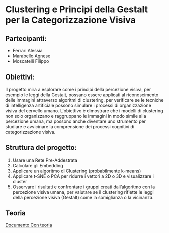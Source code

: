 # Clustering e Principi della Gestalt per la Categorizzazione Visiva

## Partecipanti:
-  Ferrari Alessia
-  Marabello Agnese
-  Moscatelli Filippo

## Obiettivi:
Il progetto mira a esplorare come i principi della percezione visiva, per esempio le leggi della Gestalt, possano essere applicati al riconoscimento delle immagini attraverso algoritmi di clustering, per verificare se le tecniche di intelligenza artificiale possono simulare i processi di organizzazione visiva del cervello umano. L'obiettivo è dimostrare che i modelli di clustering non solo organizzano e raggruppano le immagini in modo simile alla percezione umana, ma possono anche diventare uno strumento per studiare e avvicinare la comprensione dei processi cognitivi di categorizzazione visiva.

## Struttura del progetto:
1. Usare una Rete Pre-Addestrata
2. Calcolare gli Embedding
3. Applicare un algoritmo di Clustering (probabilmente k-means)
4. Applicare t-SNE o PCA per ridurre i vettori a 2D o 3D e visualizzare i cluster
5. Osservare i risultati e confrontare i gruppi creati dall’algoritmo con la percezione visiva umana, per valutare se il clustering riflette le leggi della percezione visiva (Gestalt) come la somiglianza o la vicinanza.

## Teoria
[Documento Con teoria](https://docs.google.com/document/d/1CVbiuZjC4-As8M-NiKdd1LiYo3KA3h_9bFYGV9zm8EI/edit?usp=share_link)
